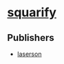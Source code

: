 # [squarify](https://pypi.org/project/squarify)



## Publishers
- [laserson](https://pypi.org/user/laserson)

